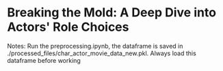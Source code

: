 # Breaking the Mold: A Deep Dive into Actors' Role Choices

Notes: Run the preprocessing.ipynb, the dataframe is saved in ./processed_files/char_actor_movie_data_new.pkl. Always load this dataframe before working



